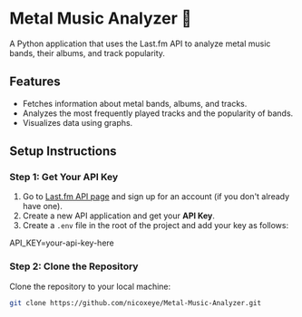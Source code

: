 # Metal Music Analyzer 🤘

A Python application that uses the Last.fm API to analyze metal music bands, their albums, and track popularity.

## Features

- Fetches information about metal bands, albums, and tracks.
- Analyzes the most frequently played tracks and the popularity of bands.
- Visualizes data using graphs.

## Setup Instructions

### Step 1: Get Your API Key

1. Go to [Last.fm API page](https://www.last.fm/api) and sign up for an account (if you don't already have one).
2. Create a new API application and get your **API Key**.
3. Create a `.env` file in the root of the project and add your key as follows:

API_KEY=your-api-key-here

### Step 2: Clone the Repository

Clone the repository to your local machine:

```bash
git clone https://github.com/nicoxeye/Metal-Music-Analyzer.git
